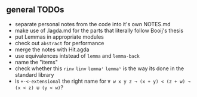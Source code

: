 
## general TODOs

- separate personal notes from the code into it's own NOTES.md
- make use of .lagda.md for the parts that literally follow Booij's thesis
- put Lemmas in appropriate modules
- check out `abstract` for performance
- merge the notes with Hit.agda
- use equivalences intstead of `lemma` and `lemma-back`
- name the "items"
- check whether this `rinv` `linv` `lemmaʳ` `lemmaˡ` is the way its done in the standard library
- is `+-<-extensional` the right name for `∀ w x y z → (x + y) < (z + w) → (x < z) ⊎ (y < w)`?

